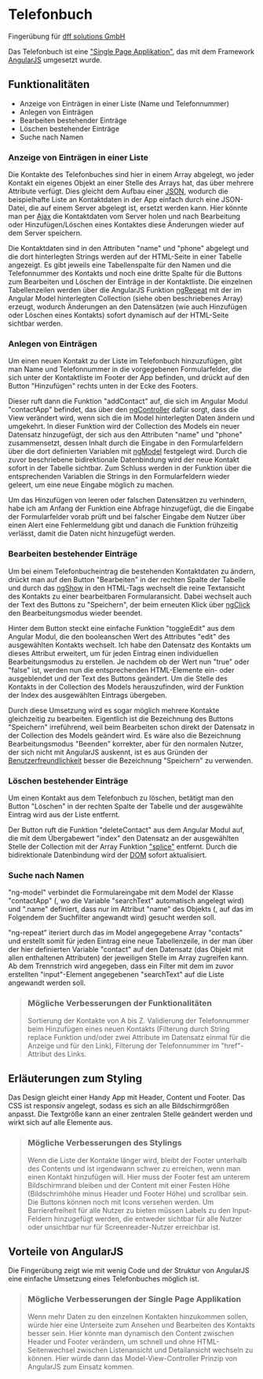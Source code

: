 ﻿# Telefonbuch
Fingerübung für [dff solutions GmbH](https://dff-solutions.de/)

Das Telefonbuch ist eine ["Single Page Applikation"](https://de.wikipedia.org/wiki/Single-Page-Webanwendung), das mit dem Framework [AngularJS](http://angularjs.org) umgesetzt wurde.

## Funktionalitäten

* Anzeige von Einträgen in einer Liste (Name und Telefonnummer)
* Anlegen von Einträgen
* Bearbeiten bestehender Einträge
* Löschen bestehender Einträge
* Suche nach Namen

### Anzeige von Einträgen in einer Liste

Die Kontakte des Telefonbuches sind hier in einem Array abgelegt, wo jeder Kontakt ein eigenes Objekt an einer Stelle des Arrays hat, das über mehrere Attribute verfügt. Dies gleicht dem Aufbau einer [JSON](http://www.json.org/json-de.html), wodurch die beispielhafte Liste an Kontaktdaten in der App einfach durch eine JSON-Datei, die auf einem Server abgelegt ist, ersetzt werden kann. Hier könnte man per [Ajax](https://de.wikipedia.org/wiki/Ajax_(Programmierung)) die Kontaktdaten vom Server holen und nach Bearbeitung oder Hinzufügen/Löschen eines Kontaktes diese Änderungen wieder auf dem Server speichern.

Die Kontaktdaten sind in den Attributen "name" und "phone" abgelegt und die dort hinterlegten Strings werden auf der HTML-Seite in einer Tabelle angezeigt. Es gibt jeweils eine Tabellenspalte für den Namen und die Telefonnummer des Kontakts und noch eine dritte Spalte für die Buttons zum Bearbeiten und Löschen der Einträge in der Kontaktliste. Die einzelnen Tabellenzeilen werden über die AngularJS Funktion [ngRepeat](https://docs.angularjs.org/api/ng/directive/ngRepeat) mit der im Angular Model hinterlegten Collection (siehe oben beschriebenes Array) erzeugt, wodurch Änderungen an den Datensätzen (wie auch Hinzufügen oder Löschen eines Kontakts) sofort dynamisch auf der HTML-Seite sichtbar werden.

### Anlegen von Einträgen

Um einen neuen Kontakt zu der Liste im Telefonbuch hinzuzufügen, gibt man Name und Telefonnummer in die vorgegebenen Formularfelder, die sich unter der Kontaktliste im Footer der App befinden, und drückt auf den Button "Hinzufügen" rechts unten in der Ecke des Footers. 

Dieser ruft dann die Funktion "addContact" auf, die sich im Angular Modul "contactApp" befindet, das über den [ngController](https://docs.angularjs.org/api/ng/directive/ngController) dafür sorgt, dass die View verändert wird, wenn sich die im Model hinterlegten Daten ändern und umgekehrt. In dieser Funktion wird der Collection des Models ein neuer Datensatz hinzugefügt, der sich aus den Attributen "name" und "phone" zusammensetzt, dessen Inhalt durch die Eingabe in den Formularfeldern über die dort definierten Variablen mit [ngModel](https://docs.angularjs.org/api/ng/directive/ngModel) festgelegt wird. Durch die zuvor beschriebene bidirektionale Datenbindung wird der neue Kontakt sofort in der Tabelle sichtbar. Zum Schluss werden in der Funktion über die entsprechenden Variablen die Strings in den Formularfeldern wieder geleert, um eine neue Eingabe möglich zu machen. 

Um das Hinzufügen von leeren oder falschen Datensätzen zu verhindern, habe ich am Anfang der Funktion eine Abfrage hinzugefügt, die die Eingabe der Formularfelder vorab prüft und bei falscher Eingabe dem Nutzer über einen Alert eine Fehlermeldung gibt und danach die Funktion frühzeitig verlässt, damit die Daten nicht hinzugefügt werden.

### Bearbeiten bestehender Einträge

Um bei einem Telefonbucheintrag die bestehenden Kontaktdaten zu ändern, drückt man auf den Button "Bearbeiten" in der rechten Spalte der Tabelle und durch das [ngShow](https://docs.angularjs.org/api/ng/directive/ngShow) in den HTML-Tags wechselt die reine Textansicht des Kontakts zu einer bearbeitbaren Formularansicht. Dabei wechselt auch der Text des Buttons zu "Speichern", der beim erneuten Klick über [ngClick](https://docs.angularjs.org/api/ng/directive/ngClick) den Bearbeitungsmodus wieder beendet.

Hinter dem Button steckt eine einfache Funktion "toggleEdit" aus dem Angular Modul, die den booleanschen Wert des Attributes "edit" des ausgewählten Kontakts wechselt. Ich habe den Datensatz des Kontakts um dieses Attribut erweitert, um für jeden Eintrag einen individuellen Bearbeitungsmodus zu erstellen. Je nachdem ob der Wert nun "true" oder "false" ist, werden nun die entsprechenden HTML-Elemente ein- oder ausgeblendet und der Text des Buttons geändert. Um die Stelle des Kontakts in der Collection des Models herauszufinden, wird der Funktion der Index des ausgewählten Eintrags übergeben.

Durch diese Umsetzung wird es sogar möglich mehrere Kontakte gleichzeitig zu bearbeiten. Eigentlich ist die Bezeichnung des Buttons "Speichern" irreführend, weil beim Bearbeiten schon direkt der Datensatz in der Collection des Models geändert wird. Es wäre also die Bezeichnung Bearbeitungsmodus "Beenden" korrekter, aber für den normalen Nutzer, der sich nicht mit AngularJS auskennt, ist es aus Gründen der [Benutzerfreundlichkeit](https://de.wikipedia.org/wiki/Benutzerfreundlichkeit) besser die Bezeichnung "Speichern" zu verwenden.

### Löschen bestehender Einträge

Um einen Kontakt aus dem Telefonbuch zu löschen, betätigt man den Button "Löschen" in der rechten Spalte der Tabelle und der ausgewählte Eintrag wird aus der Liste entfernt.

Der Button ruft die Funktion "deleteContact" aus dem Angular Modul auf, die mit dem Übergabewert "index" den Datensatz an der ausgewählten Stelle der Collection mit der Array Funktion ["splice"](http://www.w3schools.com/jsref/jsref_splice.asp) entfernt. Durch die bidirektionale Datenbindung wird der [DOM](https://de.wikipedia.org/wiki/Document_Object_Model) sofort aktualisiert.

### Suche nach Namen

"ng-model" verbindet die Formulareingabe mit dem Model der Klasse "contactApp" (, wo die Variable "searchText" automatisch angelegt wird) und ".name" definiert, dass nur im Attribut "name" des Objekts (, auf das im Folgendem der Suchfilter angewandt wird) gesucht werden soll.

"ng-repeat" iteriert durch das im Model angegegebene Array "contacts" und erstellt somit für jeden Eintrag eine neue Tabellenzeile, in der man über der hier definierten Variable "contact" auf den Datensatz (das Objekt mit allen enthaltenen Attributen) der jeweiligen Stelle im Array zugreifen kann. Ab dem Trennstrich wird angegeben, dass ein Filter mit dem im zuvor erstellten "input"-Element angegebenen "searchText" auf die Liste angewandt werden soll.

> ### Mögliche Verbesserungen der Funktionalitäten
>
> Sortierung der Kontakte von A bis Z. Validierung der Telefonnummer beim Hinzufügen eines neuen Kontakts (Filterung durch String replace Funktion und/oder zwei Attribute im Datensatz einmal für die Anzeige und für den Link), Filterung der Telefonnummer im "href"-Attribut des Links.

## Erläuterungen zum Styling

Das Design gleicht einer Handy App mit Header, Content und Footer. Das CSS ist responsiv angelegt, sodass es sich an alle Bildschirmgrößen anpasst. Die Textgröße kann an einer zentralen Stelle geändert werden und wirkt sich auf alle Elemente aus.

> ### Mögliche Verbesserungen des Stylings
>
> Wenn die Liste der Kontakte länger wird, bleibt der Footer unterhalb des Contents und ist irgendwann schwer zu erreichen, wenn man einen Kontakt hinzufügen will. Hier muss der Footer fest am unterem Bildschirmrand bleiben und der Content mit einer Festen Höhe (Bildschrimhöhe minus Header und Footer Höhe) und scrollbar sein. Die Buttons können noch mit Icons versehen werden. Um Barrierefreiheit für alle Nutzer zu bieten müssen Labels zu den Input-Feldern hinzugefügt werden, die entweder sichtbar für alle Nutzer oder unsichtbar nur für Screenreader-Nutzer erreichbar ist.

## Vorteile von AngularJS

Die Fingerübung zeigt wie mit wenig Code und der Struktur von AngularJS eine einfache Umsetzung eines Telefonbuches möglich ist.

> ### Mögliche Verbesserungen der Single Page Applikation
>
> Wenn mehr Daten zu den einzelnen Kontakten hinzukommen sollen, würde hier eine Unterseite zum Ansehen und Bearbeiten des Kontakts besser sein. Hier könnte man dynamisch den Content zwischen Header und Footer verändern, um schnell und ohne HTML-Seitenwechsel zwischen Listenansicht und Detailansicht wechseln zu können. Hier würde dann das Model-View-Controller Prinzip von AngularJS zum Einsatz kommen.
